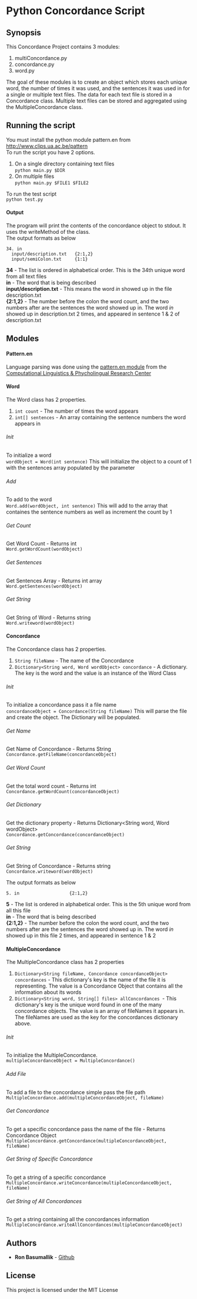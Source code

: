 # Python Concordance Script
## Synopsis
This Concordance Project contains 3 modules:
  1) multiConcordance.py<br />
  2) concordance.py<br />
  3) word.py<br />
  
  The goal of these modules is to create an object which stores each unique word, the number of times it was used, and the sentences it was used in for a single or multiple text files. The data for each text file is stored in a Concordance class. Multiple text files can be stored and aggregated using the MultipleConcordance class.
  
## Running the script
You must install the python module pattern.en from http://www.clips.ua.ac.be/pattern<br />
To run the script you have 2 options.
  1) On a single directory containing text files <br />
    `python main.py $DIR`
  2) On multiple files <br />
    `python main.py $FILE1 $FILE2`
    
To run the test script<br />
  `python test.py`

#### Output
The program will print the contents of the concordance object to stdout. It uses the writeMethod of the class.<br />
The output formats as below<br />
```
34. in
  input/description.txt   {2:1,2}
  input/semiColon.txt     {1:1}
```
**34** - The list is ordered in alphabetical order. This is the 34th unique word from all text files <br />
**in** - The word that is being described <br />
**input/description.txt** - This means the word *in* showed up in the file description.txt <br />
**{2:1,2}** - The number before the colon the word count, and the two numbers after are the sentences the word showed up in. The word *in* showed up in description.txt 2 times, and appeared in sentence 1 & 2 of description.txt <br />

## Modules

#### Pattern.en
Language parsing was done using the [pattern.en module](http://www.clips.ua.ac.be/pattern) from the [Computational Linguistics & Phycholingual Research Center](http://www.clips.ua.ac.be/)

#### Word
The Word class has 2 properties. <br />
1) `int count` - The number of times the word appears <br />
2) `int[] sentences` - An array containing the sentence numbers the word appears in <br />

###### Init
To initialize a word <br />
`wordObject = Word(int sentence)`
This will initialize the object to a count of 1 with the sentences array populated by the parameter <br />

###### Add
To add to the word <br />
`Word.add(wordObject, int sentence)`
This will add to the array that containes the sentence numbers as well as increment the count by 1 <br />

###### Get Count
Get Word Count - Returns int <br />
`Word.getWordCount(wordObject)`

###### Get Sentences
Get Sentences Array - Returns int array <br />
`Word.getSentences(wordObject)`

###### Get String
Get String of Word - Returns string <br />
`Word.writeword(wordObject)`

#### Concordance
The Concordance class has 2 properties. <br />
1) `String fileName` - The name of the Concordance <br />
2) `Dictionary<String word, Word wordObject> concordance` - A dictionary. The key is the word and the value is an instance of the Word Class <br />

###### Init
To initialize a concordance pass it a file name<br />
`concordanceObject = Concordance(String fileName)`
This will parse the file and create the object. The Dictionary will be populated.

###### Get Name
Get Name of Concordance - Returns String <br />
`Concordance.getFileName(concordanceObject)` 

###### Get Word Count
Get the total word count - Returns int <br />
`Concordance.getWordCount(concordanceObject)`

###### Get Dictionary
Get the dictionary property - Returns Dictionary<String word, Word wordObject> <br />
`Concordance.getConcordance(concordanceObject)`

###### Get String
Get String of Concordance - Returns string <br />
`Concordance.writeword(wordObject)`

The output formats as below<br />
```
5. in                   {2:1,2}
```
**5** - The list is ordered in alphabetical order. This is the 5th unique word from all this file <br />
**in** - The word that is being described <br />
**{2:1,2}** - The number before the colon the word count, and the two numbers after are the sentences the word showed up in. The word *in* showed up in this file 2 times, and appeared in sentence 1 & 2 <br />

#### MultipleConcordance
The MultipleConcordance class has 2 properties
1) `Dictionary<String fileName, Concordance concordanceObject> concordances` - This dictionary's key is the name of the file it is representing. The value is a Concordance Object that contains all the information about its words <br />
2) `Dictionary<String word, String[] files> allConcordances `- This dictionary's key is the unique word found in one of the many concordance objects. The value is an array of fileNames it appears in. The fileNames are used as the key for the concordances dictionary above.

###### Init
To initialize the MultipleConcordance. <br />
`multipleConcordanceObject = MultipleConcordance()`

###### Add File
To add a file to the concordance simple pass the file path <br />
`MultipleConcordance.add(multipleConcordanceObject, fileName)`

###### Get Concordance
To get a specific concordance pass the name of the file - Returns Concordance Object<br />
`MultipleConcordance.getConcordance(multipleConcordanceObject, fileName)`

###### Get String of Specific Concordance
To get a string of a specific concordance <br />
`MultipleConcordance.writeConcordance(multipleConcordanceObject, fileName)`

###### Get String of All Concordances
To get a string containing all the concordances information <br />
`MultipleConcordance.writeAllConcordances(multipleConcordanceObject)`

## Authors

* **Ron Basumallik** - [Github](https://github.com/spothedog1)

## License

This project is licensed under the MIT License


